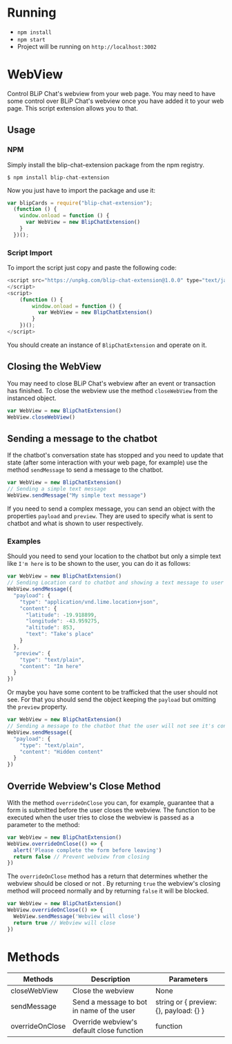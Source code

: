 # Running

* `npm install`
* `npm start`
* Project will be running on `http://localhost:3002`

# WebView
Control BLiP Chat's webview from your web page.
You may need to have some control over BLiP Chat's webview once you have added it to your web page. This script extension allows you to that.

## Usage
### NPM
Simply install the blip-chat-extension package from the npm registry.
```
$ npm install blip-chat-extension
```

Now you just have to import the package and use it:

```js
var blipCards = require("blip-chat-extension");
  (function () {
    window.onload = function () {
      var WebView = new BlipChatExtension()
    }
  })();
```
### Script Import
To import the script just copy and paste the following code:
```js
<script src="https://unpkg.com/blip-chat-extension@1.0.0" type="text/javascript">
</script>
<script>
    (function () {
        window.onload = function () {
          var WebView = new BlipChatExtension()
        }
    })();
</script>
```
You should create an instance of  `BlipChatExtension` and operate on it.

## Closing the WebView
You may need to close BLiP Chat's webview after an event or transaction has finished. To close the webview use the method `closeWebView` from the instanced object.
```js
var WebView = new BlipChatExtension()
WebView.closeWebView()
```

## Sending a message to the chatbot
If the chatbot's conversation state has stopped and you need to update that state (after some interaction with your web page, for example) use the method `sendMessage` to send a message to the chatbot.
```js
var WebView = new BlipChatExtension()
// Sending a simple text message
WebView.sendMessage("My simple text message")
```

If you need to send a complex message, you can send an object with the properties `payload` and `preview`. They are used to specify what is sent to chatbot and what is shown to user respectively.

### Examples
Should you need to send your location to the chatbot but only a simple text like `I'm here` is to be shown to the user, you can do it as follows:
```js
var WebView = new BlipChatExtension()
// Sending Location card to chatbot and showing a text message to user
WebView.sendMessage({
  "payload": {
    "type": "application/vnd.lime.location+json",
    "content": {
      "latitude": -19.918899,
      "longitude": -43.959275,
      "altitude": 853,
      "text": "Take's place"
    }
  },
  "preview": {
    "type": "text/plain",
    "content": "Im here"
  }
})
```

Or maybe you have some content to be trafficked that the user should not see. For that you should send the object keeping the `payload` but omitting the `preview` property.
```js
var WebView = new BlipChatExtension()
// Sending a message to the chatbot that the user will not see it's content
WebView.sendMessage({
  "payload": {
    "type": "text/plain",
    "content": "Hidden content"
  }
})
```
## Override Webview's Close Method
With the method `overrideOnClose` you can, for example, guarantee that a form is submitted before the user closes the webview. The function to be executed when the user tries to close the webview is passed as a parameter to the method:

```js
var WebView = new BlipChatExtension()
WebView.overrideOnClose(() => {
  alert('Please complete the form before leaving')
  return false // Prevent webview from closing
})
```
The `overrideOnClose` method has a return that determines whether the webview should be closed or not . By returning `true` the webview's closing method will proceed normally and by returning `false` it will be blocked.
```js
var WebView = new BlipChatExtension()
WebView.overrideOnClose(() => {
  WebView.sendMessage('Webview will close')
  return true // Webview will close
})
```

# Methods

| Methods           | Description                               | Parameters                             |
| ----------------- | ----------------------------------------- | -------------------------------------- |
| closeWebView      | Close the webview                         | None                                   |
| sendMessage       | Send a message to bot in name of the user | string or { preview: {}, payload: {} } |
| overrideOnClose   | Override webview's default close function | function                               |
